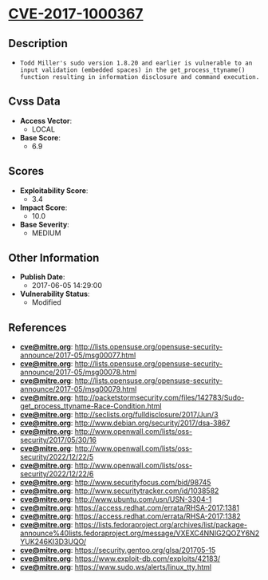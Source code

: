 
# [CVE-2017-1000367](https://cve.mitre.org/cgi-bin/cvename.cgi?name=CVE-2017-1000367)

## Description

- `Todd Miller's sudo version 1.8.20 and earlier is vulnerable to an input validation (embedded spaces) in the get_process_ttyname() function resulting in information disclosure and command execution.`

## Cvss Data

- **Access Vector**:
  - LOCAL
- **Base Score**:
  - 6.9

## Scores

- **Exploitability Score**:
  - 3.4
- **Impact Score**:
  - 10.0
- **Base Severity**:
  - MEDIUM

## Other Information

- **Publish Date**:
  - 2017-06-05 14:29:00
- **Vulnerability Status**:
  - Modified

## References

- **cve@mitre.org**: http://lists.opensuse.org/opensuse-security-announce/2017-05/msg00077.html
- **cve@mitre.org**: http://lists.opensuse.org/opensuse-security-announce/2017-05/msg00078.html
- **cve@mitre.org**: http://lists.opensuse.org/opensuse-security-announce/2017-05/msg00079.html
- **cve@mitre.org**: http://packetstormsecurity.com/files/142783/Sudo-get_process_ttyname-Race-Condition.html
- **cve@mitre.org**: http://seclists.org/fulldisclosure/2017/Jun/3
- **cve@mitre.org**: http://www.debian.org/security/2017/dsa-3867
- **cve@mitre.org**: http://www.openwall.com/lists/oss-security/2017/05/30/16
- **cve@mitre.org**: http://www.openwall.com/lists/oss-security/2022/12/22/5
- **cve@mitre.org**: http://www.openwall.com/lists/oss-security/2022/12/22/6
- **cve@mitre.org**: http://www.securityfocus.com/bid/98745
- **cve@mitre.org**: http://www.securitytracker.com/id/1038582
- **cve@mitre.org**: http://www.ubuntu.com/usn/USN-3304-1
- **cve@mitre.org**: https://access.redhat.com/errata/RHSA-2017:1381
- **cve@mitre.org**: https://access.redhat.com/errata/RHSA-2017:1382
- **cve@mitre.org**: https://lists.fedoraproject.org/archives/list/package-announce%40lists.fedoraproject.org/message/VXEXC4NNIG2QOZY6N2YUK246KI3D3UQO/
- **cve@mitre.org**: https://security.gentoo.org/glsa/201705-15
- **cve@mitre.org**: https://www.exploit-db.com/exploits/42183/
- **cve@mitre.org**: https://www.sudo.ws/alerts/linux_tty.html
